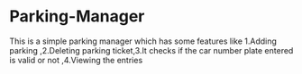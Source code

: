 # Parking-Manager
This is a simple parking manager which has some features like 1.Adding parking ,2.Deleting parking ticket,3.It checks if the car number plate entered is valid or not ,4.Viewing the entries
